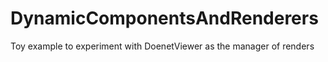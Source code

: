# DynamicComponentsAndRenderers
Toy example to experiment with DoenetViewer as the manager of renders
